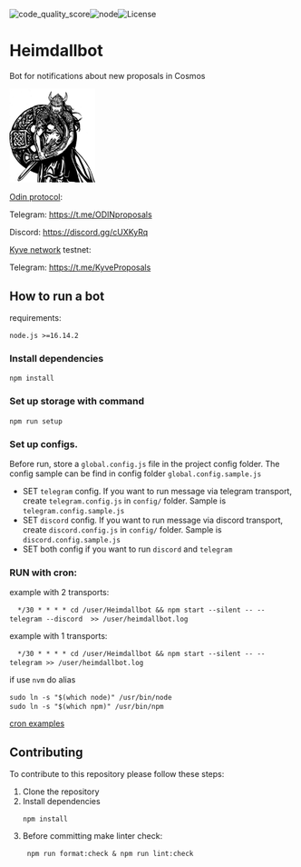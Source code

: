 ![code_quality_score](https://api.codiga.io/project/33110/score/svg)![node](https://img.shields.io/badge/node-%3E=16.13.2-green)![License](https://img.shields.io/github/license/MELLIFERA-Labs/Heimdallbot)

# Heimdallbot
Bot for notifications about new proposals in Cosmos

<img src="heimdall.png" width="30%">

[Odin protocol](https://odinprotocol.io/):

Telegram: https://t.me/ODINproposals

Discord: https://discord.gg/cUXKyRq

[Kyve network](https://kyve.network/) testnet: 

Telegram: https://t.me/KyveProposals

## How to run a bot

requirements:
``` 
node.js >=16.14.2
```

### Install dependencies

```
npm install
```
### Set up storage with command
```
npm run setup  
```
### Set up configs.

Before run, store a `global.config.js` file in the project config folder. The config sample can be find in config folder `global.config.sample.js`
- SET `telegram` config.
If you want to run message via telegram transport, create  `telegram.config.js` in `config/` folder. Sample is `telegram.config.sample.js`
- SET `discord` config. If you want to run message via discord transport, create  `discord.config.js` in `config/` folder. Sample is `discord.config.sample.js`
- SET both config if you want to run `discord` and `telegram`


### RUN with cron:

example with 2 transports:
```
  */30 * * * * cd /user/Heimdallbot && npm start --silent -- --telegram --discord  >> /user/heimdallbot.log
```
example with 1 transports:
```
  */30 * * * * cd /user/Heimdallbot && npm start --silent -- --telegram >> /user/heimdallbot.log
```

if use `nvm` do alias 

```
sudo ln -s "$(which node)" /usr/bin/node
sudo ln -s "$(which npm)" /usr/bin/npm
```
[cron examples](https://crontab.guru/examples.html)


## Contributing

To contribute to this repository please follow these steps:

1. Clone the repository
2. Install dependencies
    ```
    npm install
    ```
3. Before committing make linter check:
    ```
     npm run format:check & npm run lint:check
    ```
